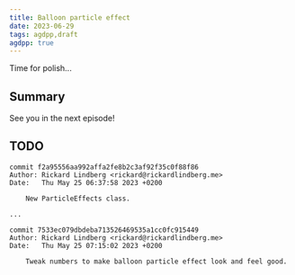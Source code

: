 ```yaml
---
title: Balloon particle effect
date: 2023-06-29
tags: agdpp,draft
agdpp: true
---
```


Time for polish...

## Summary

See you in the next episode!

## TODO

    commit f2a95556aa992affa2fe8b2c3af92f35c0f88f86
    Author: Rickard Lindberg <rickard@rickardlindberg.me>
    Date:   Thu May 25 06:37:58 2023 +0200

        New ParticleEffects class.

    ...

    commit 7533ec079dbdeba713526469535a1cc0fc915449
    Author: Rickard Lindberg <rickard@rickardlindberg.me>
    Date:   Thu May 25 07:15:02 2023 +0200

        Tweak numbers to make balloon particle effect look and feel good.
